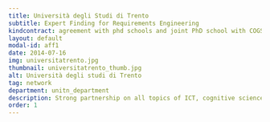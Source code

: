 ```yaml
---
title: Università degli Studi di Trento
subtitle: Expert Finding for Requirements Engineering
kindcontract: agreement with phd schools and joint PhD school with COGSCI
layout: default
modal-id: aff1
date: 2014-07-16
img: universitatrento.jpg 
thumbnail: universitatrento_thumb.jpg
alt: Università degli studi di Trento
tag: network
department: unitn_department
description: Strong partnership on all topics of ICT, cognitive science, bioinformatics, industrial engineering and physics
order: 1
---
```

